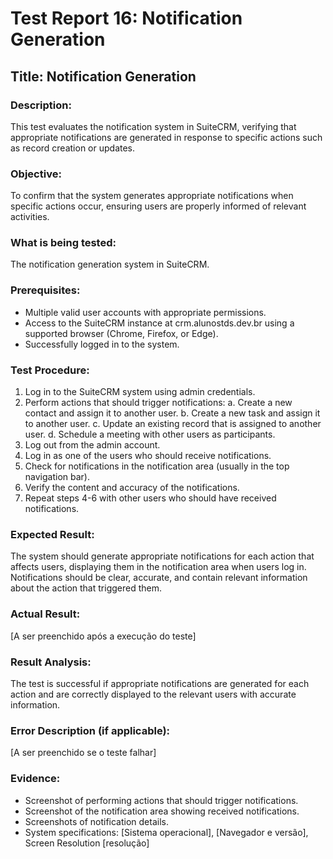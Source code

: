 # Test Report 16: Notification Generation

## Title: Notification Generation

### Description:
This test evaluates the notification system in SuiteCRM, verifying that appropriate notifications are generated in response to specific actions such as record creation or updates.

### Objective:
To confirm that the system generates appropriate notifications when specific actions occur, ensuring users are properly informed of relevant activities.

### What is being tested:
The notification generation system in SuiteCRM.

### Prerequisites:
- Multiple valid user accounts with appropriate permissions.
- Access to the SuiteCRM instance at crm.alunostds.dev.br using a supported browser (Chrome, Firefox, or Edge).
- Successfully logged in to the system.

### Test Procedure:
1. Log in to the SuiteCRM system using admin credentials.
2. Perform actions that should trigger notifications:
   a. Create a new contact and assign it to another user.
   b. Create a new task and assign it to another user.
   c. Update an existing record that is assigned to another user.
   d. Schedule a meeting with other users as participants.
3. Log out from the admin account.
4. Log in as one of the users who should receive notifications.
5. Check for notifications in the notification area (usually in the top navigation bar).
6. Verify the content and accuracy of the notifications.
7. Repeat steps 4-6 with other users who should have received notifications.

### Expected Result:
The system should generate appropriate notifications for each action that affects users, displaying them in the notification area when users log in. Notifications should be clear, accurate, and contain relevant information about the action that triggered them.

### Actual Result:
[A ser preenchido após a execução do teste]

### Result Analysis:
The test is successful if appropriate notifications are generated for each action and are correctly displayed to the relevant users with accurate information.

### Error Description (if applicable):
[A ser preenchido se o teste falhar]

### Evidence:
- Screenshot of performing actions that should trigger notifications.
- Screenshot of the notification area showing received notifications.
- Screenshots of notification details.
- System specifications: [Sistema operacional], [Navegador e versão], Screen Resolution [resolução]
